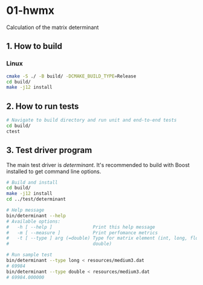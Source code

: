 # 01-hwmx
Calculation of the matrix determinant 
## 1. How to build
### Linux
```sh
cmake -S ./ -B build/ -DCMAKE_BUILD_TYPE=Release
cd build/
make -j12 install
```

## 2. How to run tests
```sh
# Navigate to build directory and run unit and end-to-end tests
cd build/
ctest
```

## 3. Test driver program
The main test driver is _determinant_. It's recommended to build with Boost installed to get command line options.

```sh
# Build and install
cd build/
make -j12 install
cd ../test/determinant

# Help message
bin/determinant --help
# Available options:
#   -h [ --help ]               Print this help message
#   -m [ --measure ]            Print perfomance metrics
#   -t [ --type ] arg (=double) Type for matrix element (int, long, float, 
#                               double)

# Run sample test
bin/determinant --type long < resources/medium3.dat
# 69984
bin/determinant --type double < resources/medium3.dat
# 69984.000000

```